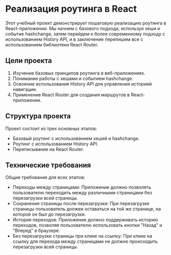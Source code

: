 # Реализация роутинга в React
Этот учебный проект демонстрирует пошаговую реализацию роутинга в React-приложении. Мы начнем с базового подхода, используя хеши и событие hashchange, затем перейдем к более современному подходу с использованием History API, и в заключение перепишем все с использованием библиотеки React Router.

## Цели проекта
1. Изучение базовых принципов роутинга в веб-приложениях.
2. Понимание работы с хешами и событием hashchange.
3. Освоение использования History API для управления историей навигации.
4. Применение React Router для создания маршрутов в React-приложении.

## Структура проекта
Проект состоит из трех основных этапов:
- Базовый роутинг с использованием хешей и hashchange.
- Роутинг с использованием History API.
- Переписывание на React Router.
## Технические требования
Общие требования для всех этапов:
- Переходы между страницами: Приложение должно позволять пользователю переходить между различными страницами без перезагрузки всей страницы.
- Сохранение страницы после перезагрузки: При перезагрузке страницы пользователь должен оставаться на той же странице, на которой он был до перезагрузки.
- История переходов: Приложение должно поддерживать историю переходов, позволяя пользователю использовать кнопки "Назад" и "Вперед" в браузере.
- Без перезагрузки страницы при клике на ссылку: При клике на ссылку для перехода между страницами не должно происходить перезагрузки всей страницы.
